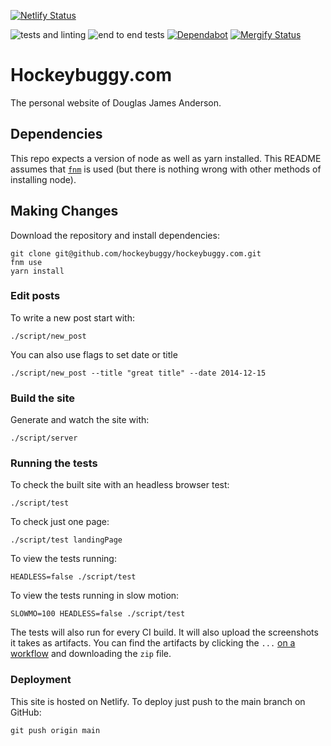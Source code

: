 [![Netlify Status](https://api.netlify.com/api/v1/badges/b608e87e-8c67-45b6-b677-58bbeee9e11c/deploy-status)](https://app.netlify.com/sites/hockeybuggy/deploys)

![tests and linting](https://github.com/hockeybuggy/hockeybuggy.com/workflows/tests%20and%20linting/badge.svg)
![end to end tests](https://github.com/hockeybuggy/hockeybuggy.com/workflows/end%20to%20end%20tests/badge.svg)
[![Dependabot](https://api.dependabot.com/badges/status?host=github&repo=hockeybuggy/hockeybuggy.com)](https://dependabot.com)
[![Mergify Status][mergify-status]][mergify]

[mergify]: https://mergify.io
[mergify-status]: https://img.shields.io/endpoint.svg?url=https://dashboard.mergify.io/badges/hockeybuggy/hockeybuggy.com&style=flat

# Hockeybuggy.com

The personal website of Douglas James Anderson.


## Dependencies

This repo expects a version of node as well as yarn installed. This README
assumes that [`fnm`](https://github.com/Schniz/fnm) is used (but there is
nothing wrong with other methods of installing node).


## Making Changes

Download the repository and install dependencies:

    git clone git@github.com/hockeybuggy/hockeybuggy.com.git
    fnm use
    yarn install


### Edit posts

To write a new post start with:

    ./script/new_post

You can also use flags to set date or title

    ./script/new_post --title "great title" --date 2014-12-15


### Build the site

Generate and watch the site with:

    ./script/server

### Running the tests

To check the built site with an headless browser test:

    ./script/test

To check just one page:

    ./script/test landingPage

To view the tests running:

    HEADLESS=false ./script/test

To view the tests running in slow motion:

    SLOWMO=100 HEADLESS=false ./script/test

The tests will also run for every CI build. It will also upload the screenshots
it takes as artifacts. You can find the artifacts by clicking the `...` [on a
workflow](https://github.com/hockeybuggy/hockeybuggy.com/actions?query=workflow%3A%22end+to+end+tests%22+branch%3Amain)
and downloading the `zip` file.


### Deployment

This site is hosted on Netlify. To deploy just push to the main branch on GitHub:

    git push origin main
